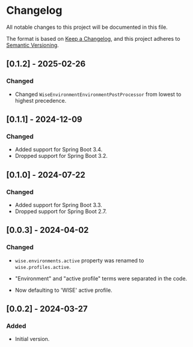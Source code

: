 # Changelog

All notable changes to this project will be documented in this file.

The format is based on [Keep a Changelog](https://keepachangelog.com/en/1.0.0/),
and this project adheres to [Semantic Versioning](https://semver.org/spec/v2.0.0.html).

## [0.1.2] - 2025-02-26

### Changed
- Changed `WiseEnvironmentEnvironmentPostProcessor` from lowest to highest precedence.

## [0.1.1] - 2024-12-09

### Changed
- Added support for Spring Boot 3.4.
- Dropped support for Spring Boot 3.2.

## [0.1.0] - 2024-07-22

### Changed
- Added support for Spring Boot 3.3.
- Dropped support for Spring Boot 2.7.

## [0.0.3] - 2024-04-02

### Changed

* `wise.environments.active` property was renamed to `wise.profiles.active`.

* "Environment" and "active profile" terms were separated in the code.

* Now defaulting to 'WISE' active profile.

## [0.0.2] - 2024-03-27

### Added

* Initial version.
